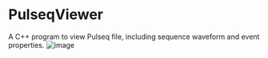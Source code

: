 # PulseqViewer
A C++ program to view Pulseq file, including sequence waveform and event properties.
![image](https://github.com/user-attachments/assets/83f99e17-8f6e-482d-b9a9-f5501f5801e9)

